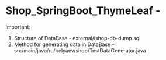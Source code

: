 # Shop_SpringBoot_ThymeLeaf -

Important:

1) Structure of DataBase - external/ishop-db-dump.sql
2) Method for generating data in DataBase - src/main/java/ru/belyaev/shop/TestDataGenerator.java